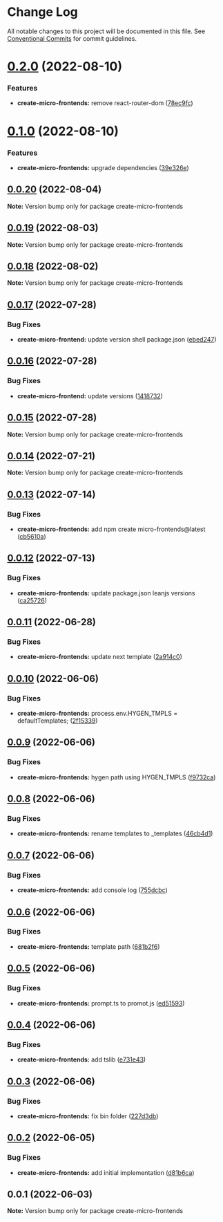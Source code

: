 # Change Log

All notable changes to this project will be documented in this file.
See [Conventional Commits](https://conventionalcommits.org) for commit guidelines.

# [0.2.0](https://github.com/leanjs/leanjs/compare/create-micro-frontends@0.1.0...create-micro-frontends@0.2.0) (2022-08-10)


### Features

* **create-micro-frontends:** remove react-router-dom ([78ec9fc](https://github.com/leanjs/leanjs/commit/78ec9fc742debb6e2a181726dd593b037a53b95a))





# [0.1.0](https://github.com/leanjs/leanjs/compare/create-micro-frontends@0.0.20...create-micro-frontends@0.1.0) (2022-08-10)


### Features

* **create-micro-frontends:** upgrade dependencies ([39e326e](https://github.com/leanjs/leanjs/commit/39e326ed8c6553dcee9c8436e338bfd0b06e575d))





## [0.0.20](https://github.com/leanjs/leanjs/compare/create-micro-frontends@0.0.19...create-micro-frontends@0.0.20) (2022-08-04)

**Note:** Version bump only for package create-micro-frontends





## [0.0.19](https://github.com/leanjs/leanjs/compare/create-micro-frontends@0.0.18...create-micro-frontends@0.0.19) (2022-08-03)

**Note:** Version bump only for package create-micro-frontends





## [0.0.18](https://github.com/leanjs/leanjs/compare/create-micro-frontends@0.0.17...create-micro-frontends@0.0.18) (2022-08-02)

**Note:** Version bump only for package create-micro-frontends





## [0.0.17](https://github.com/leanjs/leanjs/compare/create-micro-frontends@0.0.16...create-micro-frontends@0.0.17) (2022-07-28)


### Bug Fixes

* **create-micro-frontend:** update version shell package.json ([ebed247](https://github.com/leanjs/leanjs/commit/ebed24790a40e4c507902d7a15ada9752539a108))





## [0.0.16](https://github.com/leanjs/leanjs/compare/create-micro-frontends@0.0.15...create-micro-frontends@0.0.16) (2022-07-28)


### Bug Fixes

* **create-micro-frontend:** update versions ([1418732](https://github.com/leanjs/leanjs/commit/141873236e8209a5272604814562f054c9e99ece))





## [0.0.15](https://github.com/leanjs/leanjs/compare/create-micro-frontends@0.0.14...create-micro-frontends@0.0.15) (2022-07-28)

**Note:** Version bump only for package create-micro-frontends





## [0.0.14](https://github.com/leanjs/leanjs/compare/create-micro-frontends@0.0.13...create-micro-frontends@0.0.14) (2022-07-21)

**Note:** Version bump only for package create-micro-frontends





## [0.0.13](https://github.com/leanjs/leanjs/compare/create-micro-frontends@0.0.12...create-micro-frontends@0.0.13) (2022-07-14)


### Bug Fixes

* **create-micro-frontends:** add npm create micro-frontends@latest ([cb5610a](https://github.com/leanjs/leanjs/commit/cb5610ab9729b4b15baab43c2e36495a631b2598))





## [0.0.12](https://github.com/leanjs/leanjs/compare/create-micro-frontends@0.0.11...create-micro-frontends@0.0.12) (2022-07-13)


### Bug Fixes

* **create-micro-frontends:** update package.json leanjs versions ([ca25726](https://github.com/leanjs/leanjs/commit/ca257268392891acfdb2281915a6aa3970a91bd0))





## [0.0.11](https://github.com/leanjs/leanjs/compare/create-micro-frontends@0.0.10...create-micro-frontends@0.0.11) (2022-06-28)


### Bug Fixes

* **create-micro-frontends:** update next template ([2a914c0](https://github.com/leanjs/leanjs/commit/2a914c04d104cafa4715a1ac5385318643ddb6ed))





## [0.0.10](https://github.com/leanjs/leanjs/compare/create-micro-frontends@0.0.9...create-micro-frontends@0.0.10) (2022-06-06)


### Bug Fixes

* **create-micro-frontends:** process.env.HYGEN_TMPLS = defaultTemplates; ([2f15339](https://github.com/leanjs/leanjs/commit/2f153392a48e23303e8ede4b3e781f5fcb38a52c))





## [0.0.9](https://github.com/leanjs/leanjs/compare/create-micro-frontends@0.0.8...create-micro-frontends@0.0.9) (2022-06-06)


### Bug Fixes

* **create-micro-frontends:** hygen path using HYGEN_TMPLS ([f9732ca](https://github.com/leanjs/leanjs/commit/f9732ca7f02e4a66253ce42f0f977ebc3f6b1346))





## [0.0.8](https://github.com/leanjs/leanjs/compare/create-micro-frontends@0.0.7...create-micro-frontends@0.0.8) (2022-06-06)


### Bug Fixes

* **create-micro-frontends:** rename templates to _templates ([46cb4d1](https://github.com/leanjs/leanjs/commit/46cb4d1f78d73c9dbca9b0056ddb30882c2f86fc))





## [0.0.7](https://github.com/leanjs/leanjs/compare/create-micro-frontends@0.0.6...create-micro-frontends@0.0.7) (2022-06-06)


### Bug Fixes

* **create-micro-frontends:** add console log ([755dcbc](https://github.com/leanjs/leanjs/commit/755dcbc8e2c634dad0c7ad9bd34ebaa85558068d))





## [0.0.6](https://github.com/leanjs/leanjs/compare/create-micro-frontends@0.0.5...create-micro-frontends@0.0.6) (2022-06-06)


### Bug Fixes

* **create-micro-frontends:** template path ([681b2f6](https://github.com/leanjs/leanjs/commit/681b2f6f67d783b15ba0b6b5a028b3247983185d))





## [0.0.5](https://github.com/leanjs/leanjs/compare/create-micro-frontends@0.0.4...create-micro-frontends@0.0.5) (2022-06-06)


### Bug Fixes

* **create-micro-frontends:** prompt.ts to promot.js ([ed51593](https://github.com/leanjs/leanjs/commit/ed5159362f883dd609f680754e908612cf3b77c2))





## [0.0.4](https://github.com/leanjs/leanjs/compare/create-micro-frontends@0.0.3...create-micro-frontends@0.0.4) (2022-06-06)


### Bug Fixes

* **create-micro-frontends:** add tslib ([e731e43](https://github.com/leanjs/leanjs/commit/e731e4303b9809229629490462f5b81d35cdba61))





## [0.0.3](https://github.com/leanjs/leanjs/compare/create-micro-frontends@0.0.2...create-micro-frontends@0.0.3) (2022-06-06)


### Bug Fixes

* **create-micro-frontends:** fix bin folder ([227d3db](https://github.com/leanjs/leanjs/commit/227d3db439cebb0afda218493d44eda43eb5870a))





## [0.0.2](https://github.com/leanjs/leanjs/compare/create-micro-frontends@0.0.1...create-micro-frontends@0.0.2) (2022-06-05)


### Bug Fixes

* **create-micro-frontends:** add initial implementation ([d81b6ca](https://github.com/leanjs/leanjs/commit/d81b6ca782aadf49d77f8869c88894aac2e9c2cc))





## 0.0.1 (2022-06-03)

**Note:** Version bump only for package create-micro-frontends
